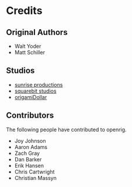 Credits
======= 
Original Authors
------------
* Walt Yoder
* Matt Schiller

Studios
------------
* [sunrise productions](http://www.sunriseproductions.tv)
* [squarebit studios](http://www.squarebitstudios.com)
* [origamiDollar](http://www.origamidollar.com)

Contributors
------------

The following people have contributed to openrig.


* Joy Johnson
* Aaron Adams
* Zach Gray
* Dan Barker
* Erik Hansen
* Chris Cartwright
* Christian Massyn 
